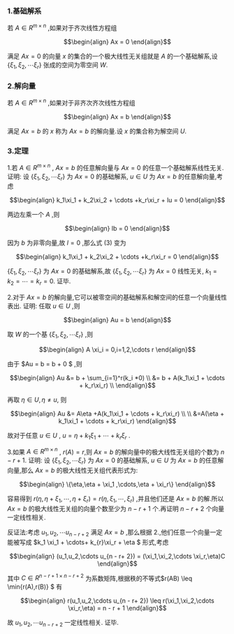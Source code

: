### 1.基础解系
若 $A \in R^{m\times n}$ ,如果对于齐次线性方程组

$$\begin{align}
    Ax = 0
\end{align}$$

满足 $Ax = 0$ 的向量 $x$ 的集合的一个极大线性无关组就是 $A$ 的一个基础解系,设 $\{\xi_1,\xi_2,\cdots \xi_r\}$ 张成的空间为零空间 $W$.

### 2.解向量
若 $A \in R^{m\times n}$ ,如果对于非齐次齐次线性方程组

$$\begin{align}
    Ax = b
\end{align}$$

满足 $Ax = b$ 的  $x$ 称为 $Ax = b$ 的解向量.设 $x$ 的集合称为解空间 $U$.


### 3.定理
1.若 $A \in R^{m\times n}$ , $Ax = b$ 的任意解向量与 $Ax = 0$ 的任意一个基础解系线性无关.
证明:
设 $\{\xi_1,\xi_2,\cdots \xi_r\}$ 为 $Ax = 0$ 的基础解系, $u \in U$ 为 $Ax = b$ 的任意解向量,考虑

$$\begin{align}
    k_1\xi_1 + k_2\xi_2 + \cdots +k_r\xi_r + lu = 0  
\end{align}$$

两边左乘一个 $A$ ,则

$$\begin{align}
    lb = 0
\end{align}$$

因为 $b$ 为非零向量,故 $l = 0$ ,那么式 $(3)$ 变为

$$\begin{align}
    k_1\xi_1 + k_2\xi_2 + \cdots +k_r\xi_r = 0
\end{align}$$

$\{\xi_1,\xi_2,\cdots \xi_r\}$ 为 $Ax = 0$ 的基础解系,故 $\{\xi_1,\xi_2,\cdots \xi_r\}$ 为 $Ax = 0$ 线性无关, $k_1=k_2=\cdots = k_r = 0$.
证毕.

2.对于 $Ax = b$ 的解向量,它可以被零空间的基础解系和解空间的任意一个向量线性表出.
证明:
任取 $u \in U$ ,则

$$\begin{align}
    Au = b
\end{align}$$

取 $W$ 的一个基 $\{\xi_1,\xi_2,\cdots \xi_r\}$ ,则

$$\begin{align}
    A \xi_i = 0,i=1,2,\cdots r
\end{align}$$

由于 $Au = b = b + 0 $ ,则

$$\begin{align}
    Au &= b + \sum_{i=1}^r(k_i *0) \\
    &= b + A(k_1\xi_1 + \cdots + k_r\xi_r) \\
\end{align}$$

再取 $\eta \in U, \eta \not ={u}$, 则

$$\begin{align}
    Au &= A\eta +A(k_1\xi_1 + \cdots + k_r\xi_r) \\ \\
    &=A(\eta + k_1\xi_1 + \cdots + k_r\xi_r)
\end{align}$$

故对于任意 $u \in U$ , $u = \eta + k_1\xi_1 + \cdots + k_r\xi_r$ .


3.如果 $A \in R^{m\times n}$ , $r(A) = r$,则 $Ax = b$ 的解向量中的极大线性无关组的个数为 $n - r + 1$.
证明:
设 $\{\xi_1,\xi_2,\cdots \xi_r\}$ 为 $Ax = 0$ 的基础解系, $u \in U$ 为 $Ax = b$ 的任意解向量,那么 $Ax = b$ 的极大线性无关组代表形式为:


$$\begin{align}
    \{\eta,\eta + \xi_1 ,\cdots,\eta + \xi_r\}
\end{align}$$

容易得到 $r(\eta,\eta + \xi_1 ,\cdots,\eta + \xi_r) = r(\eta, \xi_1 ,\cdots,\xi_r)$ ,并且他们还是 $Ax = b$ 的解.所以 $Ax = b$ 的极大线性无关组的向量个数至少为 $n - r + 1$ 个.再证明 $n - r + 2$ 个向量一定线性相关.

反证法:考虑 $u_1,u_2,\cdots u_{n - r+ 2}$ 满足 $Ax = b$ ,那么根据 $2.$,他们任意一个向量一定能被写成  $k_1 \xi_1 + \cdots+ k_{r}\xi_r + \eta $ 形式,考虑

$$\begin{align}
    (u_1,u_2,\cdots u_{n - r+ 2}) = (\xi_1,\xi_2,\cdots \xi_r,\eta)C
\end{align}$$

其中 $C\in R^{n - r + 1 \times n - r + 2}$ 为系数矩阵,根据秩的不等式$r(AB) \leq \min\{r(A),r(B)\} $ 有

$$\begin{align}
    r(u_1,u_2,\cdots u_{n - r+ 2}) \leq  r(\xi_1,\xi_2,\cdots \xi_r,\eta) = n - r + 1
\end{align}$$  

故 $u_1,u_2,\cdots u_{n - r+ 2}$ 一定线性相关.
证毕.
